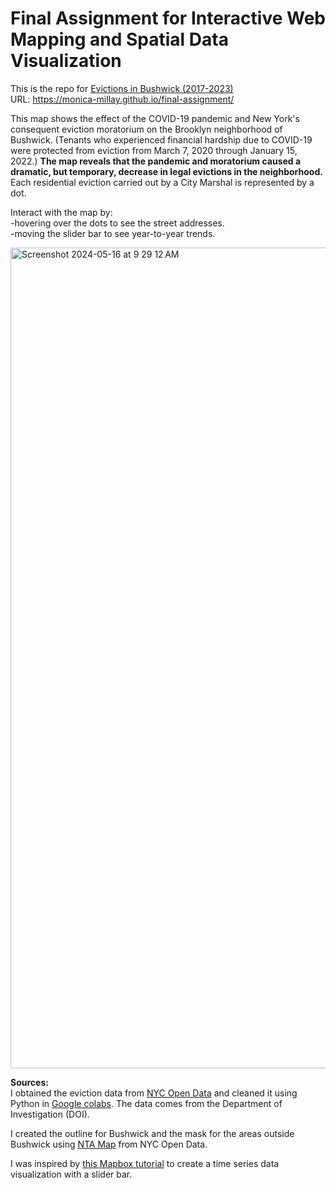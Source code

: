 <h1>Final Assignment for Interactive Web Mapping and Spatial Data Visualization</h1>

This is the repo for <a href="https://monica-millay.github.io/final-assignment/" target="_blank">Evictions in Bushwick (2017-2023)</a> <br>
URL: https://monica-millay.github.io/final-assignment/

This map shows the effect of the COVID-19 pandemic and New York's consequent eviction moratorium on the Brooklyn neighborhood of Bushwick. (Tenants who experienced financial hardship due to COVID-19 were protected from eviction from March 7, 2020 through January 15, 2022.) <strong>The map reveals that the pandemic and moratorium caused a dramatic, but temporary, decrease in legal evictions in the neighborhood.</strong> Each residential eviction carried out by a City Marshal is represented by a dot. 

Interact with the map by:<br>
-hovering over the dots to see the street addresses.<br>
-moving the slider bar to see year-to-year trends.<br>

<img width="1313" alt="Screenshot 2024-05-16 at 9 29 12 AM" src="https://github.com/monica-millay/final-assignment/assets/165329154/d96259c0-ad35-42b6-ad11-86cdfe5388a8">


<strong>Sources:</strong><br>
I obtained the eviction data from <a href="https://data.cityofnewyork.us/City-Government/Evictions/6z8x-wfk4/about_data" target="_blank">NYC Open Data</a> and cleaned it using Python in <a href="https://colab.research.google.com/drive/1mQNZ1t923709twkvkEiIIiKUiPnMfhHh?usp=sharing" target="_blank">Google colabs</a>. The data comes from the Department of Investigation (DOI).

I created the outline for Bushwick and the mask for the areas outside Bushwick using <a href="https://data.cityofnewyork.us/City-Government/NTA-map/d3qk-pfyz" target="_blank">NTA Map</a> from NYC Open Data.

I was inspired by <a href="https://docs.mapbox.com/help/tutorials/show-changes-over-time/" target="_blank">this Mapbox tutorial</a> to create a time series data visualization with a slider bar. 




